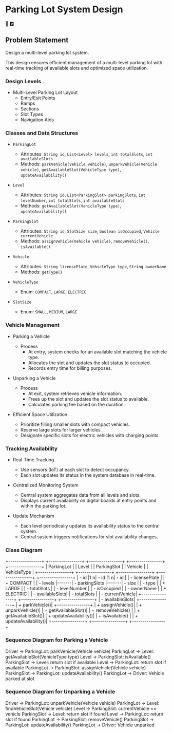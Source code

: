 # Parking Lot System Design
:car:  :parking: 

## Problem Statement
Design a multi-level parking lot system.

This design ensures efficient management of a multi-level parking lot with real-time tracking of available slots and optimized space utilization.

### Design Levels
- Multi-Level Parking Lot Layout
  - Entry/Exit Points
  - Ramps
  - Sections
  - Slot Types
  - Navigation Aids

### Classes and Data Structures
- `ParkingLot`
  - Attributes: `String id`, `List<Level> levels`, `int totalSlots`, `int availableSlots`
  - Methods: `parkVehicle(Vehicle vehicle)`, `unparkVehicle(Vehicle vehicle)`, `getAvailableSlot(VehicleType type)`, `updateAvailability()`

- `Level`
  - Attributes: `String id`, `List<ParkingSlot> parkingSlots`, `int levelNumber`, `int totalSlots`, `int availableSlots`
  - Methods: `getAvailableSlot(VehicleType type)`, `updateAvailability()`

- `ParkingSlot`
  - Attributes: `String id`, `SlotSize size`, `boolean isOccupied`, `Vehicle currentVehicle`
  - Methods: `assignVehicle(Vehicle vehicle)`, `removeVehicle()`, `isAvailable()`

- `Vehicle`
  - Attributes: `String licensePlate`, `VehicleType type`, `String ownerName`
  - Methods: `getType()`

- `VehicleType`
  - Enum: `COMPACT`, `LARGE`, `ELECTRIC`

- `SlotSize`
  - Enum: `SMALL`, `MEDIUM`, `LARGE`

### Vehicle Management
- Parking a Vehicle
  - Process
    - At entry, system checks for an available slot matching the vehicle type.
    - Allocates the slot and updates the slot status to occupied.
    - Records entry time for billing purposes.

- Unparking a Vehicle
  - Process
    - At exit, system retrieves vehicle information.
    - Frees up the slot and updates the slot status to available.
    - Calculates parking fee based on the duration.

- Efficient Space Utilization
  - Prioritize filling smaller slots with compact vehicles.
  - Reserve large slots for larger vehicles.
  - Designate specific slots for electric vehicles with charging points.

### Tracking Availability
- Real-Time Tracking
  - Use sensors (IoT) at each slot to detect occupancy.
  - Each slot updates its status in the system database in real-time.

- Centralized Monitoring System
  - Central system aggregates data from all levels and slots.
  - Displays current availability on digital boards at entry points and within the parking lot.

- Update Mechanism
  - Each level periodically updates its availability status to the central system.
  - Central system triggers notifications for slot availability changes.


### Class Diagram
+----------------+       +----------------+       +----------------+       +----------------+       +----------------+
|  ParkingLot    |       |  Level         |       |  ParkingSlot   |       |  Vehicle       |       |  VehicleType   |
+----------------+       +----------------+       +----------------+       +----------------+       +----------------+
| - id           |1     n| - id           |1     n| - id           |       | - licensePlate |       | + COMPACT      |
| - levels       |-------| - parkingSlots |-------| - size         |       | - type         |       | + LARGE        |
| - totalSlots   |       | - levelNumber  |       | - isOccupied   |       | - ownerName    |       | + ELECTRIC     |
| - availableSlots|       | - totalSlots  |       | - currentVehicle|       +----------------+       +----------------+
+----------------+       | - availableSlots|       +----------------+
| + parkVehicle()|       +----------------+       | + assignVehicle()|
| + unparkVehicle()|      | + getAvailableSlot()|   | + removeVehicle() |
| + getAvailableSlot()|   | + updateAvailability()| | + isAvailable()   |
| + updateAvailability()| +----------------+       +----------------+
+----------------+       


### Sequence Diagram for Parking a Vehicle
Driver -> ParkingLot: parkVehicle(Vehicle vehicle)
ParkingLot -> Level: getAvailableSlot(VehicleType type)
Level -> ParkingSlot: isAvailable()
ParkingSlot -> Level: return slot if available
Level -> ParkingLot: return slot if available
ParkingLot -> ParkingSlot: assignVehicle(Vehicle vehicle)
ParkingSlot -> ParkingLot: updateAvailability()
ParkingLot -> Driver: Vehicle parked at slot

### Sequence Diagram for Unparking a Vehicle
Driver -> ParkingLot: unparkVehicle(Vehicle vehicle)
ParkingLot -> Level: findVehicleSlot(Vehicle vehicle)
Level -> ParkingSlot: currentVehicle == vehicle
ParkingSlot -> Level: return slot if found
Level -> ParkingLot: return slot if found
ParkingLot -> ParkingSlot: removeVehicle()
ParkingSlot -> ParkingLot: updateAvailability()
ParkingLot -> Driver: Vehicle unparked